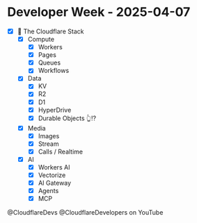 # Developer Week - 2025-04-07

- [x] 🧰 The Cloudflare Stack
  - [x] Compute
    - [x] Workers
    - [x] Pages
    - [x] Queues
    - [x] Workflows
  - [x] Data
    - [x] KV
    - [x] R2
    - [x] D1
    - [x] HyperDrive
    - [x] Durable Objects 👆⁉️
  - [x] Media
    - [x] Images
    - [x] Stream
    - [x] Calls / Realtime
  - [x] AI
    - [x] Workers AI
    - [x] Vectorize
    - [x] AI Gateway
    - [x] Agents
    - [x] MCP

@CloudflareDevs
@CloudflareDevelopers on YouTube
